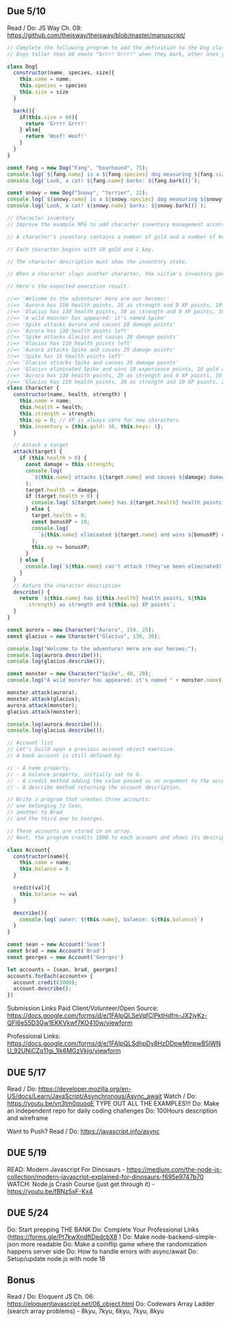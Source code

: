 ## Due 5/10
Read / Do: JS Way Ch. 09: https://github.com/thejsway/thejsway/blob/master/manuscript/
  ```js
  // Complete the following program to add the definition to the Dog class
  // Dogs taller than 60 emote "Grrr! Grrr!" when they bark, other ones yip "Woof! Woof!".

  class Dog{
    constructor(name, species, size){
      this.name = name;
      this.species = species
      this.size = size
    }

    bark(){
      if(this.size > 60){
        return 'Grrr! Grrr!'
      } else{
        return 'Woof! Woof!'
      }
    }
  }

  const fang = new Dog("Fang", "boarhound", 75);
  console.log(`${fang.name} is a ${fang.species} dog measuring ${fang.size}`);
  console.log(`Look, a cat! ${fang.name} barks: ${fang.bark()}`);

  const snowy = new Dog("Snowy", "terrier", 22);
  console.log(`${snowy.name} is a ${snowy.species} dog measuring ${snowy.size}`);
  console.log(`Look, a cat! ${snowy.name} barks: ${snowy.bark()}`);
  ```
  ```js
  // Character inventory
  // Improve the example RPG to add character inventory management according to the following rules:

  // A character's inventory contains a number of gold and a number of keys.

  // Each character begins with 10 gold and 1 key.

  // The character description must show the inventory state.

  // When a character slays another character, the victim's inventory goes to its vanquisher.

  // Here's the expected execution result.

  //=> 'Welcome to the adventure! Here are our heroes:'
  //=> 'Aurora has 150 health points, 25 as strength and 0 XP points, 10 gold and 1 key(s)'
  //=> 'Glacius has 130 health points, 30 as strength and 0 XP points, 10 gold and 1 key(s)'
  //=> 'A wild monster has appeared: it's named Spike'
  //=> 'Spike attacks Aurora and causes 20 damage points'
  //=> 'Aurora has 130 health points left'
  //=> 'Spike attacks Glacius and causes 20 damage points'
  //=> 'Glacius has 110 health points left'
  //=> 'Aurora attacks Spike and causes 25 damage points'
  //=> 'Spike has 15 health points left'
  //=> 'Glacius attacks Spike and causes 30 damage points'
  //=> 'Glacius eliminated Spike and wins 10 experience points, 10 gold and 1 key(s)'
  //=> 'Aurora has 130 health points, 25 as strength and 0 XP points, 10 gold and 1 key(s)'
  //=> 'Glacius has 110 health points, 30 as strength and 10 XP points, 20 gold and 2 key(s)'
  class Character {
    constructor(name, health, strength) {
      this.name = name;
      this.health = health;
      this.strength = strength;
      this.xp = 0; // XP is always zero for new characters
      this.inventory = {this.gold: 10, this.keys: 1};
    }

    // Attack a target
    attack(target) {
      if (this.health > 0) {
        const damage = this.strength;
        console.log(
          `${this.name} attacks ${target.name} and causes ${damage} damage points`
        );
        target.health -= damage;
        if (target.health > 0) {
          console.log(`${target.name} has ${target.health} health points left`);
        } else {
          target.health = 0;
          const bonusXP = 10;
          console.log(
            `${this.name} eliminated ${target.name} and wins ${bonusXP} experience points, ${target.inventory.gold} gold and ${target.inventory.keys} key(s)`
          );
          this.xp += bonusXP;
        }
      } else {
        console.log(`${this.name} can't attack (they've been eliminated)`);
      }
    }
    // Return the character description
    describe() {
      return `${this.name} has ${this.health} health points, ${this
        .strength} as strength and ${this.xp} XP points`;
    }
  }

  const aurora = new Character("Aurora", 150, 25);
  const glacius = new Character("Glacius", 130, 30);

  console.log("Welcome to the adventure! Here are our heroes:");
  console.log(aurora.describe());
  console.log(glacius.describe());

  const monster = new Character("Spike", 40, 20);
  console.log("A wild monster has appeared: it's named " + monster.name);

  monster.attack(aurora);
  monster.attack(glacius);
  aurora.attack(monster);
  glacius.attack(monster);

  console.log(aurora.describe());
  console.log(glacius.describe());
  ```
  ```js
  // Account list
  // Let's build upon a previous account object exercise. 
  // A bank account is still defined by:

  // - A name property.
  // - A balance property, initially set to 0.
  // - A credit method adding the value passed as an argument to the account balance.
  // - A describe method returning the account description.
  
  // Write a program that creates three accounts: 
  // one belonging to Sean, 
  // another to Brad 
  // and the third one to Georges. 
  
  // These accounts are stored in an array. 
  // Next, the program credits 1000 to each account and shows its description.

  class Account{
    constructor(name){
      this.name = name;
      this.balance = 0
    }

    credit(val){
      this.balance += val
    }

    describe(){
      console.log(`owner: ${this.name}, balance: ${this.balance}`)
    }
  }

  const sean = new Account('Sean')
  const brad = new Account('Brad')
  const georges = new Account('Georges')

  let accounts = [sean, brad, georges]
  accounts.forEach(account=> {
    account.credit(1000);
    account.describe();
  })
  ```

Submission Links
Paid Client/Volunteer/Open Source: https://docs.google.com/forms/d/e/1FAIpQLSeVqfClPktHdfm-JX2jyKz-QFI6e55D3Gw1EKKVkwf7KO410w/viewform

Professional Links: https://docs.google.com/forms/d/e/1FAIpQLSdhpDy8HzDDpwMlnpwB5lWNU_92UNiCZq11gj_1Ik6MGzVkjg/viewform


## DUE 5/17
Read / Do: https://developer.mozilla.org/en-US/docs/Learn/JavaScript/Asynchronous/Async_await
Watch / Do: https://youtu.be/vn3tm0quoqE
TYPE OUT ALL THE EXAMPLES!!!
Do: Make an independent repo for daily coding challenges
Do: 100Hours description and wireframe

Want to Push?
Read / Do: https://javascript.info/async

## DUE 5/19
READ: Modern Javascript For Dinosaurs - https://medium.com/the-node-js-collection/modern-javascript-explained-for-dinosaurs-f695e9747b70
WATCH: Node.js Crash Course (just get through it) - https://youtu.be/fBNz5xF-Kx4

## DUE 5/24
Do: Start prepping THE BANK
Do: Complete Your Professional Links (https://forms.gle/Pt7kwXndftDedcbX8
)
Do: Make node-backend-simple-json more readable
Do: Make a coinflip game where the randomization happens server side
Do: How to handle errors with async/await
Do: Setup/update node.js with node 18

## Bonus
Read / Do: Eloquent JS Ch. 06: https://eloquentjavascript.net/06_object.html
Do: Codewars Array Ladder (search array problems) - 8kyu, 7kyu, 6kyu, 7kyu, 8kyu  